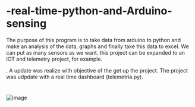 # -real-time-python-and-Arduino-sensing
The purpose of this program is to take data from arduino to python and make an analysis of the data, graphs and finally take this
data to excel. We can put as many sensors as we want. this project can be expanded to an IOT and telemetry project, for example.

. A update was realize with objective of the get up the project. The project was udpdate with a real time dashboard (telemetria.py). 

#

![image](https://user-images.githubusercontent.com/65060007/129155731-cfe65818-0deb-4552-a423-f5c21ce86033.png)

